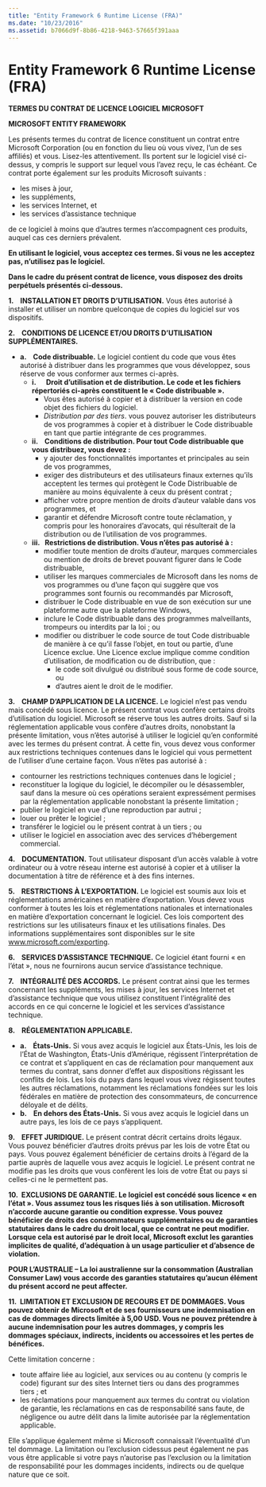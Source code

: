 ```yaml
---
title: "Entity Framework 6 Runtime License (FRA)"
ms.date: "10/23/2016"
ms.assetid: b7066d9f-8b86-4218-9463-57665f391aaa
---
```

# Entity Framework 6 Runtime License (FRA)
**TERMES DU CONTRAT DE LICENCE LOGICIEL MICROSOFT**

**MICROSOFT ENTITY FRAMEWORK**

Les présents termes du contrat de licence constituent un contrat entre Microsoft Corporation (ou en fonction du lieu où vous vivez, l’un de ses affiliés) et vous. Lisez-les attentivement. Ils portent sur le logiciel visé ci-dessus, y compris le support sur lequel vous l’avez reçu, le cas échéant. Ce contrat porte également sur les produits Microsoft suivants :

-   les mises à jour,
-   les suppléments,
-   les services Internet, et
-   les services d’assistance technique

de ce logiciel à moins que d’autres termes n’accompagnent ces produits, auquel cas ces derniers prévalent.

**En utilisant le logiciel, vous acceptez ces termes. Si vous ne les acceptez pas, n’utilisez pas le logiciel.**

**Dans le cadre du présent contrat de licence, vous disposez des droits perpétuels présentés ci-dessous.**

**1.    INSTALLATION ET DROITS D’UTILISATION.** Vous êtes autorisé à installer et utiliser un nombre quelconque de copies du logiciel sur vos dispositifs.

**2.    CONDITIONS DE LICENCE ET/OU DROITS D’UTILISATION SUPPLÉMENTAIRES.**

-   **a.    Code distribuable.** Le logiciel contient du code que vous êtes autorisé à distribuer dans les programmes que vous développez, sous réserve de vous conformer aux termes ci-après.
    -   **i.      Droit d’utilisation et de distribution. Le code et les fichiers répertoriés ci-après constituent le « Code distribuable ».**
        -   Vous êtes autorisé à copier et à distribuer la version en code objet des fichiers du logiciel.
        -   *Distribution par des tiers*. vous pouvez autoriser les distributeurs de vos programmes à copier et à distribuer le Code distribuable en tant que partie intégrante de ces programmes.
    -   **ii.    Conditions de distribution. Pour tout Code distribuable que vous distribuez, vous devez :**
        -   y ajouter des fonctionnalités importantes et principales au sein de vos programmes,
        -   exiger des distributeurs et des utilisateurs finaux externes qu’ils acceptent les termes qui protègent le Code Distribuable de manière au moins équivalente à ceux du présent contrat ;
        -   afficher votre propre mention de droits d’auteur valable dans vos programmes, et
        -   garantir et défendre Microsoft contre toute réclamation, y compris pour les honoraires d’avocats, qui résulterait de la distribution ou de l’utilisation de vos programmes.
    -   **iii.   Restrictions de distribution. Vous n’êtes pas autorisé à :**
        -   modifier toute mention de droits d’auteur, marques commerciales ou mention de droits de brevet pouvant figurer dans le Code distribuable,
        -   utiliser les marques commerciales de Microsoft dans les noms de vos programmes ou d’une façon qui suggère que vos programmes sont fournis ou recommandés par Microsoft,
        -   distribuer le Code distribuable en vue de son exécution sur une plateforme autre que la plateforme Windows,
        -   inclure le Code distribuable dans des programmes malveillants, trompeurs ou interdits par la loi ; ou
        -   modifier ou distribuer le code source de tout Code distribuable de manière à ce qu’il fasse l’objet, en tout ou partie, d’une Licence exclue. Une Licence exclue implique comme condition d’utilisation, de modification ou de distribution, que :
            -   le code soit divulgué ou distribué sous forme de code source, ou
            -   d’autres aient le droit de le modifier.

**3.    CHAMP D’APPLICATION DE LA LICENCE.** Le logiciel n’est pas vendu mais concédé sous licence. Le présent contrat vous confère certains droits d’utilisation du logiciel. Microsoft se réserve tous les autres droits. Sauf si la réglementation applicable vous confère d’autres droits, nonobstant la présente limitation, vous n’êtes autorisé à utiliser le logiciel qu’en conformité avec les termes du présent contrat. À cette fin, vous devez vous conformer aux restrictions techniques contenues dans le logiciel qui vous permettent de l’utiliser d’une certaine façon. Vous n’êtes pas autorisé à :

-   contourner les restrictions techniques contenues dans le logiciel ;
-   reconstituer la logique du logiciel, le décompiler ou le désassembler, sauf dans la mesure où ces opérations seraient expressément permises par la réglementation applicable nonobstant la présente limitation ;
-   publier le logiciel en vue d’une reproduction par autrui ;
-   louer ou prêter le logiciel ;
-   transférer le logiciel ou le présent contrat à un tiers ; ou
-   utiliser le logiciel en association avec des services d’hébergement commercial.

**4.    DOCUMENTATION.** Tout utilisateur disposant d’un accès valable à votre ordinateur ou à votre réseau interne est autorisé à copier et à utiliser la documentation à titre de référence et à des fins internes.

**5.    RESTRICTIONS À L’EXPORTATION.** Le logiciel est soumis aux lois et réglementations américaines en matière d’exportation. Vous devez vous conformer à toutes les lois et réglementations nationales et internationales en matière d’exportation concernant le logiciel. Ces lois comportent des restrictions sur les utilisateurs finaux et les utilisations finales. Des informations supplémentaires sont disponibles sur le site www.microsoft.com/exporting.

**6.    SERVICES D’ASSISTANCE TECHNIQUE.** Ce logiciel étant fourni « en l’état », nous ne fournirons aucun service d’assistance technique.

**7.    INTÉGRALITÉ DES ACCORDS.** Le présent contrat ainsi que les termes concernant les suppléments, les mises à jour, les services Internet et d’assistance technique que vous utilisez constituent l’intégralité des accords en ce qui concerne le logiciel et les services d’assistance technique.

**8.    RÉGLEMENTATION APPLICABLE.**

-   **a.    États-Unis.** Si vous avez acquis le logiciel aux États-Unis, les lois de l’État de Washington, États-Unis d’Amérique, régissent l’interprétation de ce contrat et s’appliquent en cas de réclamation pour manquement aux termes du contrat, sans donner d’effet aux dispositions régissant les conflits de lois. Les lois du pays dans lequel vous vivez régissent toutes les autres réclamations, notamment les réclamations fondées sur les lois fédérales en matière de protection des consommateurs, de concurrence déloyale et de délits.
-   **b.    En dehors des États-Unis.** Si vous avez acquis le logiciel dans un autre pays, les lois de ce pays s’appliquent.

**9.    EFFET JURIDIQUE.** Le présent contrat décrit certains droits légaux. Vous pouvez bénéficier d’autres droits prévus par les lois de votre État ou pays. Vous pouvez également bénéficier de certains droits à l’égard de la partie auprès de laquelle vous avez acquis le logiciel. Le présent contrat ne modifie pas les droits que vous confèrent les lois de votre État ou pays si celles-ci ne le permettent pas.

**10.  EXCLUSIONS DE GARANTIE. Le logiciel est concédé sous licence « en l’état ». Vous assumez tous les risques liés à son utilisation. Microsoft n’accorde aucune garantie ou condition expresse. Vous pouvez bénéficier de droits des consommateurs supplémentaires ou de garanties statutaires dans le cadre du droit local, que ce contrat ne peut modifier. Lorsque cela est autorisé par le droit local, Microsoft exclut les garanties implicites de qualité, d’adéquation à un usage particulier et d’absence de violation.**

**POUR L’AUSTRALIE – La loi australienne sur la consommation (Australian Consumer Law) vous accorde des garanties statutaires qu’aucun élément du présent accord ne peut affecter.**

**11.  LIMITATION ET EXCLUSION DE RECOURS ET DE DOMMAGES. Vous pouvez obtenir de Microsoft et de ses fournisseurs une indemnisation en cas de dommages directs limitée à 5,00 USD. Vous ne pouvez prétendre à aucune indemnisation pour les autres dommages, y compris les dommages spéciaux, indirects, incidents ou accessoires et les pertes de bénéfices.**

Cette limitation concerne :

-   toute affaire liée au logiciel, aux services ou au contenu (y compris le code) figurant sur des sites Internet tiers ou dans des programmes tiers ; et
-   les réclamations pour manquement aux termes du contrat ou violation de garantie, les réclamations en cas de responsabilité sans faute, de négligence ou autre délit dans la limite autorisée par la réglementation applicable.

Elle s’applique également même si Microsoft connaissait l’éventualité d’un tel dommage. La limitation ou l’exclusion ci­dessus peut également ne pas vous être applicable si votre pays n’autorise pas l’exclusion ou la limitation de responsabilité pour les dommages incidents, indirects ou de quelque nature que ce soit.
